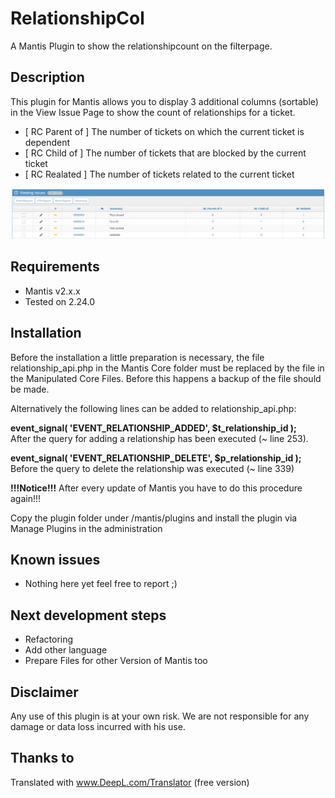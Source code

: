 # RelationshipCol
A Mantis Plugin to show the relationshipcount on the filterpage.
  
## Description ##   
This plugin for Mantis allows you to display 3 additional columns (sortable) in the View Issue Page to show the count of relationships for a ticket.  

* [ RC Parent of ] The number of tickets on which the current ticket is dependent  
* [ RC Child of ] The number of tickets that are blocked by the current ticket
* [ RC Realated ] The number of tickets related to the current ticket
  
![Screenshot of view issue page, slimmed down](https://github.com/Selonka/RelationshipCol/blob/main/blob/RelationCol.PNG)

## Requirements ##
* Mantis v2.x.x
* Tested on 2.24.0

## Installation ##

Before the installation a little preparation is necessary, the file relationship_api.php in the Mantis Core folder must be replaced by the file in the Manipulated Core Files. Before this happens a backup of the file should be made.  

Alternatively the following lines can be added to relationship_api.php:  

__event_signal( 'EVENT_RELATIONSHIP_ADDED', $t_relationship_id );__    
After the query for adding a relationship has been executed (~ line 253).   
  
__event_signal( 'EVENT_RELATIONSHIP_DELETE', $p_relationship_id );__  
Before the query to delete the relationship was executed (~ line 339)  
  
__!!!Notice!!!__ After every update of Mantis you have to do this procedure again!!!  
     
Copy the plugin folder under /mantis/plugins and install the plugin via Manage Plugins in the administration
## Known issues ##
 * Nothing here yet feel free to report ;)

## Next development steps ##
 * Refactoring
 * Add other language
 * Prepare Files for other Version of Mantis too
## Disclaimer ##
Any use of this plugin is at your own risk. We are not responsible for any damage or data loss incurred with his use.

## Thanks to ##
Translated with www.DeepL.com/Translator (free version)